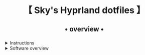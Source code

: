 <div align="center">
    <h1>【 Sky's Hyprland dotfiles 】</h1>
    <h3></h3>
</div>

<div align="center"> 



</div>

<div align="center">
    <h2>• overview •</h2>
    <h3></h3>
</div>


 
</details>
<details> 
  <summary>Instructions</summary>
    
   - **Automatic** post install script,these are designed to be used AFTER a fresh install.
   ```bash
   bash <(curl -s "https://end-4.github.io/dots-hyprland-wiki/setup.sh")
   ```
</details>

<details>
  <summary>Software overview</summary>


  | Software | Purpose |
  | ------------- | ------------- |
  | [Hyprland](https://github.com/hyprwm/hyprland) | The compositor (for noobs, you can just call it a window manager) |
  | [Waybar](https://github.com/Alexays/Waybar) | The bar
  | [Rofi](https://github.com/davatorium/rofi) | For app opening,sometimes i use fuzzel as a fallback to open certain apps however |


<div align="center">
    <h2>• screenshots •</h2>
    <h3></h3>
</div>


![image](https://github.com/actualskytech/dotfiles/blob/main/swappy-20240907_114114.png)
![image](https://github.com/actualskytech/dotfiles/blob/main/swappy-20240907_134837.png)



